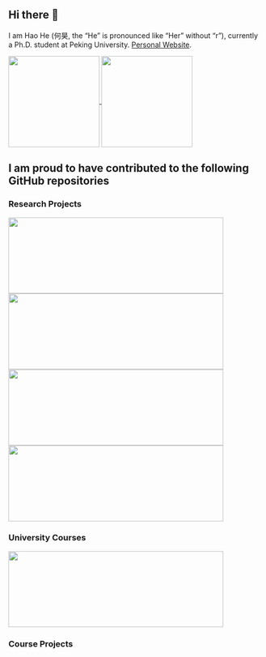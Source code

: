 ## Hi there 👋

I am Hao He (何昊, the “He” is pronounced like “Her” without “r”), currently a Ph.D. student at Peking University. [Personal Website](https://hehao98.github.io/).

<a href="https://github.com/anuraghazra/github-readme-stats">
  <img align="center" height="180" src="https://github-readme-stats.vercel.app/api?username=hehao98&count_private=true&show_icons=true" />
</a>
<a href="https://github.com/anuraghazra/convoychat">
  <img align="center" height="180" src="https://github-readme-stats.vercel.app/api/top-langs/?username=hehao98&layout=compact&hide=html&langs_count=8" />
</a>

## I am proud to have contributed to the following GitHub repositories

### Research Projects

<a href="https://github.com/anuraghazra/github-readme-stats">
  <img align="center" height="150" width="425" src="https://github-readme-stats.vercel.app/api/pin/?username=osslab-pku&repo=gfi-bot&show_owner=true" />
</a>
<a href="https://github.com/anuraghazra/github-readme-stats">
  <img align="center" height="150" width="425" src="https://github-readme-stats.vercel.app/api/pin/?username=mcxwx123&repo=RecGFI&show_owner=true" />
</a>
<a href="https://github.com/anuraghazra/github-readme-stats">
  <img align="center" height="150" width="425" src="https://github-readme-stats.vercel.app/api/pin/?username=hehao98&repo=LibraryMigration" />
</a>
<a href="https://github.com/anuraghazra/github-readme-stats">
  <img align="center" height="150" width="425" src="https://github-readme-stats.vercel.app/api/pin/?username=hehao98&repo=MigrationHelper" />
</a>

### University Courses

<a href="https://github.com/anuraghazra/github-readme-stats">
  <img align="center" height="150" width="425" src="https://github-readme-stats.vercel.app/api/pin/?username=osslab-pku&repo=OSSDevelopment&show_owner=true" />
</a>

### Course Projects


